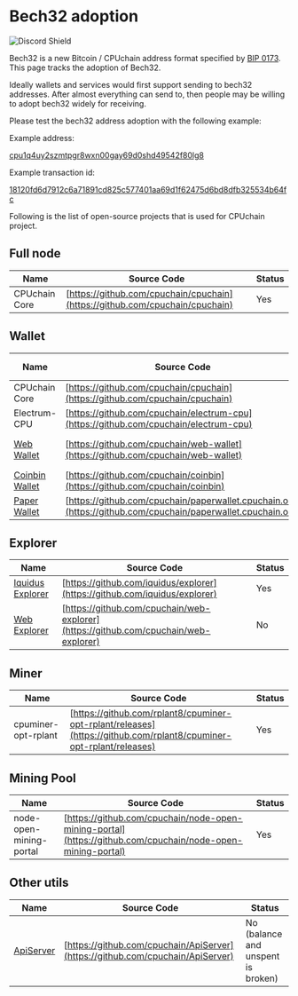 # Bech32 adoption

![Discord Shield](https://discordapp.com/api/guilds/595842531044884500/widget.png?style=shield)

Bech32 is a new Bitcoin / CPUchain address format specified by [BIP 0173](https://en.bitcoin.it/wiki/BIP_0173). This page tracks the adoption of Bech32.

Ideally wallets and services would first support sending to bech32 addresses. After almost everything can send to, then people may be willing to adopt bech32 widely for receiving.

Please test the bech32 address adoption with the following example:

Example address:

[cpu1q4uy2szmtpgr8wxn00gay69d0shd49542f80lg8](https://explorer.cpuchain.org/address/cpu1q4uy2szmtpgr8wxn00gay69d0shd49542f80lg8)

Example transaction id:

[18120fd6d7912c6a71891cd825c577401aa69d1f62475d6bd8dfb325534b64fc](https://explorer.cpuchain.org/tx/18120fd6d7912c6a71891cd825c577401aa69d1f62475d6bd8dfb325534b64fc)

Following is the list of open-source projects that is used for CPUchain project.

## Full node

| Name | Source Code | Status |
|------|-------------|--------|
| CPUchain Core | [https://github.com/cpuchain/cpuchain](https://github.com/cpuchain/cpuchain) | Yes |

## Wallet

| Name | Source Code | Status | Is Default |
|------|-------------|--------|------------|
| CPUchain Core | [https://github.com/cpuchain/cpuchain](https://github.com/cpuchain/cpuchain) | Yes | No |
| Electrum-CPU | [https://github.com/cpuchain/electrum-cpu](https://github.com/cpuchain/electrum-cpu) | Yes | No |
| [Web Wallet](https://wallet.cpuchain.org) | [https://github.com/cpuchain/web-wallet](https://github.com/cpuchain/web-wallet) | No (P2SH only) | No |
| [Coinbin Wallet](https://coinbin.cpuchain.org) | [https://github.com/cpuchain/coinbin](https://github.com/cpuchain/coinbin) | Yes | No |
| [Paper Wallet](https://paperwallet.cpuchain.org) | [https://github.com/cpuchain/paperwallet.cpuchain.org](https://github.com/cpuchain/paperwallet.cpuchain.org) | No | No |

## Explorer

| Name | Source Code | Status |
|------|-------------|--------|
| [Iquidus Explorer](https://explorer.cpuchain.org) | [https://github.com/iquidus/explorer](https://github.com/iquidus/explorer) | Yes |
| [Web Explorer](https://explorer2.cpuchain.org) | [https://github.com/cpuchain/web-explorer](https://github.com/cpuchain/web-explorer) | No |

## Miner

| Name | Source Code | Status |
|------|-------------|--------|
| cpuminer-opt-rplant | [https://github.com/rplant8/cpuminer-opt-rplant/releases](https://github.com/rplant8/cpuminer-opt-rplant/releases) | Yes |

## Mining Pool

| Name | Source Code | Status |
|------|-------------|--------|
| node-open-mining-portal | [https://github.com/cpuchain/node-open-mining-portal](https://github.com/cpuchain/node-open-mining-portal) | Yes |

## Other utils

| Name | Source Code | Status |
|------|-------------|--------|
| [ApiServer](https://api.cpuchain.org) | [https://github.com/cpuchain/ApiServer](https://github.com/cpuchain/ApiServer) | No (balance and unspent is broken) |
